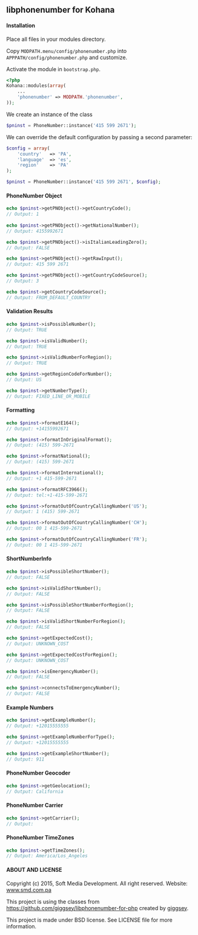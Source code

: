 ## libphonenumber for Kohana

#### Installation

Place all files in your modules directory.

Copy `MODPATH.menu/config/phonenumber.php` into `APPPATH/config/phonenumber.php` and customize.

Activate the module in `bootstrap.php`.

```php
<?php
Kohana::modules(array(
	...
	'phonenumber' => MODPATH.'phonenumber',
));
```
We create an instance of the class
```php
$pninst = PhoneNumber::instance('415 599 2671');
```
We can override the default configuration by passing a second parameter:
```php
$config = array(
	'country'	=> 'PA',
	'language'	=> 'es',
	'region'	=> 'PA'
);

$pninst = PhoneNumber::instance('415 599 2671', $config);
```

#### PhoneNumber Object
```php
echo $pninst->getPNObject()->getCountryCode();
// Output: 1
	
echo $pninst->getPNObject()->getNationalNumber();
// Output: 4155992671

echo $pninst->getPNObject()->isItalianLeadingZero();
// Output: FALSE

echo $pninst->getPNObject()->getRawInput();
// Output: 415 599 2671

echo $pninst->getPNObject()->getCountryCodeSource();
// Output: 3

echo $pninst->getCountryCodeSource();
// Output: FROM_DEFAULT_COUNTRY
```

#### Validation Results
```php
echo $pninst->isPossibleNumber();
// Output: TRUE

echo $pninst->isValidNumber();
// Output: TRUE

echo $pninst->isValidNumberForRegion();
// Output: TRUE

echo $pninst->getRegionCodeForNumber();
// Output: US

echo $pninst->getNumberType();
// Output: FIXED_LINE_OR_MOBILE
```

#### Formatting
```php
echo $pninst->formatE164();
// Output: +14155992671

echo $pninst->formatInOriginalFormat();
// Output: (415) 599-2671

echo $pninst->formatNational();
// Output: (415) 599-2671

echo $pninst->formatInternational();
// Output: +1 415-599-2671

echo $pninst->formatRFC3966();
// Output: tel:+1-415-599-2671

echo $pninst->formatOutOfCountryCallingNumber('US');
// Output: 1 (415) 599-2671

echo $pninst->formatOutOfCountryCallingNumber('CH');
// Output: 00 1 415-599-2671

echo $pninst->formatOutOfCountryCallingNumber('FR');
// Output: 00 1 415-599-2671
```

#### ShortNumberInfo
```php
echo $pninst->isPossibleShortNumber();
// Output: FALSE

echo $pninst->isValidShortNumber();
// Output: FALSE

echo $pninst->isPossibleShortNumberForRegion();
// Output: FALSE

echo $pninst->isValidShortNumberForRegion();
// Output: FALSE

echo $pninst->getExpectedCost();
// Output: UNKNOWN_COST

echo $pninst->getExpectedCostForRegion();
// Output: UNKNOWN_COST

echo $pninst->isEmergencyNumber();
// Output: FALSE

echo $pninst->connectsToEmergencyNumber();
// Output: FALSE
```

#### Example Numbers
```php
echo $pninst->getExampleNumber();
// Output: +12015555555

echo $pninst->getExampleNumberForType();
// Output: +12015555555

echo $pninst->getExampleShortNumber();
// Output: 911
```

#### PhoneNumber Geocoder
```php
echo $pninst->getGeolocation();
// Output: California
```

#### PhoneNumber Carrier
```php
echo $pninst->getCarrier();
// Output: 
```

#### PhoneNumber TimeZones
```php
echo $pninst->getTimeZones();
// Output: America/Los_Angeles
```

#### ABOUT AND LICENSE

Copyright (c) 2015, Soft Media Development. All right reserved. Website: www.smd.com.pa

This project is using the classes from https://github.com/giggsey/libphonenumber-for-php created by [giggsey](https://github.com/giggsey).

This project is made under BSD license. See LICENSE file for more information.
